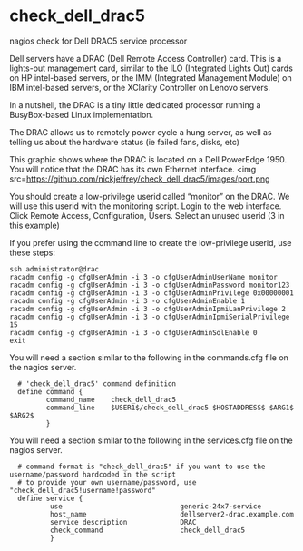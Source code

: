 # check_dell_drac5
nagios check for Dell DRAC5 service processor

Dell servers have a DRAC (Dell Remote Access Controller) card.  This is a lights-out management card, similar to the ILO (Integrated Lights Out) cards on HP intel-based servers, or the IMM (Integrated Management Module) on IBM intel-based servers, or the XClarity Controller on Lenovo servers.

In a nutshell, the DRAC is a tiny little dedicated processor running a BusyBox-based Linux implementation.  

The DRAC allows us to remotely power cycle a hung server, as well as telling us about the hardware status (ie failed fans, disks, etc)

This graphic shows where the DRAC is located on a Dell PowerEdge 1950.  You will notice that the DRAC has its own Ethernet interface.
<img src=https://github.com/nickjeffrey/check_dell_drac5/images/port.png


You should create a low-privilege userid called “monitor” on the DRAC.  We will use this userid with the monitoring script.
Login to the web interface.
Click Remote Access, Configuration, Users.
Select an unused userid (3 in this example)

If you prefer using the command line to create the low-privilege userid, use these steps:

    ssh administrator@drac
    racadm config -g cfgUserAdmin -i 3 -o cfgUserAdminUserName monitor
    racadm config -g cfgUserAdmin -i 3 -o cfgUserAdminPassword monitor123
    racadm config -g cfgUserAdmin -i 3 -o cfgUserAdminPrivilege 0x00000001
    racadm config -g cfgUserAdmin -i 3 -o cfgUserAdminEnable 1
    racadm config -g cfgUserAdmin -i 3 -o cfgUserAdminIpmiLanPrivilege 2
    racadm config -g cfgUserAdmin -i 3 -o cfgUserAdminIpmiSerialPrivilege 15
    racadm config -g cfgUserAdmin -i 3 -o cfgUserAdminSolEnable 0
    exit

You will need a section similar to the following in the commands.cfg file on the nagios server.

      # 'check_dell_drac5' command definition
      define command {
             command_name    check_dell_drac5
             command_line    $USER1$/check_dell_drac5 $HOSTADDRESS$ $ARG1$ $ARG2$
             }



You will need a section similar to the following in the services.cfg file on the nagios server.

      # command format is "check_dell_drac5" if you want to use the username/password hardcoded in the script
      # to provide your own username/password, use "check_dell_drac5!username!password"
      define service {
              use                             generic-24x7-service
              host_name                       dellserver2-drac.example.com
              service_description             DRAC
              check_command                   check_dell_drac5
              }

